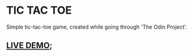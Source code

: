 # TIC TAC TOE

Simple tic-tac-toe game, created while going through 'The Odin Project'.

## [LIVE DEMO](https://s0rus.github.io/THE-ODIN-PROJECT/tic-tac-toe);
